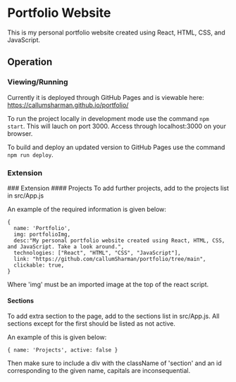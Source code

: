 # Portfolio Website
This is my personal portfolio website created using React, HTML, CSS, and JavaScript.

## Operation
### Viewing/Running
Currently it is deployed through GitHub Pages and is viewable here: https://callumsharman.github.io/portfolio/

To run the project locally in development mode use the command `npm start`. This will lauch on port 3000. Access through localhost:3000 on your browser.

To build and deploy an updated version to GitHub Pages use the command `npm run deploy`.
<h3 color=#2d76f3>Extension</h3>
### Extension
#### Projects
To add further projects, add to the projects list in src/App.js

An example of the required information is given below:
```
{
  name: 'Portfolio',
  img: portfolioImg,
  desc:"My personal portfolio website created using React, HTML, CSS, and JavaScript. Take a look around.",
  technologies: ["React", "HTML", "CSS", "JavaScript"],
  link: "https://github.com/callumSharman/portfolio/tree/main",
  clickable: true,
}
```
Where 'img' must be an imported image at the top of the react script.

#### Sections
To add extra section to the page, add to the sections list in src/App.js. All sections except for the first should be listed as not active.

An example of this is given below:
```
{ name: 'Projects', active: false }
```
Then make sure to include a div with the className of 'section' and an id corresponding to the given name, capitals are inconsequential.

